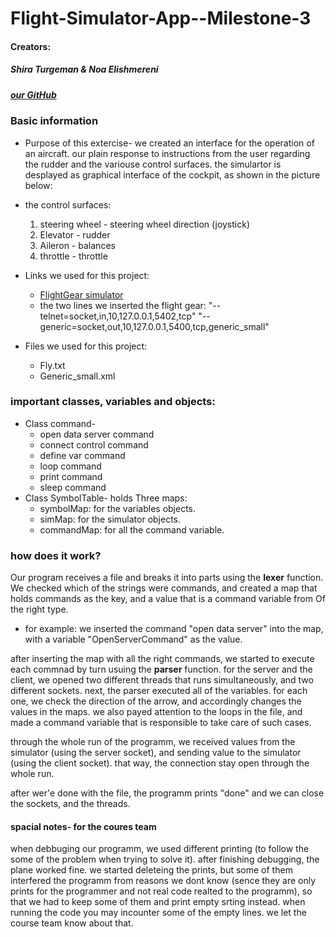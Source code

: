 # Flight-Simulator-App--Milestone-3


#### Creators: 
##### Shira Turgeman & Noa Elishmereni
#####  [our GitHub](https://github.com/noaElish/Flight-Simulator-App--Milestone-3)

### **Basic information**
* Purpose of this extercise-
we created an interface for the operation of an aircraft. our plain response to instructions from the user regarding the rudder and the variouse control surfaces. 
the simulartor is desplayed as graphical interface of the cockpit, as shown in the picture below:



* the control surfaces:
   1. steering wheel - steering wheel direction (joystick)
   2. Elevator - rudder
   3. Aileron - balances
   4. throttle - throttle
   
* Links we used for this project:
   * [FlightGear simulator](https://www.flightgear.org/)
   * the two lines we inserted the flight gear:
     "--telnet=socket,in,10,127.0.0.1,5402,tcp"
     "--generic=socket,out,10,127.0.0.1,5400,tcp,generic_small"

* Files we used for this project:
   * Fly.txt
   * Generic_small.xml

### **important classes, variables and objects:**
* Class command-
   * open data server command
   * connect control command
   * define var command
   * loop command
   * print command
   * sleep command
* Class SymbolTable- holds Three maps:
   * symbolMap: for the variables objects.
   * simMap: for the simulator objects.
   * commandMap: for all the command variable.
   
### **how does it work?**
Our program receives a file and breaks it into parts using the **lexer** function. We checked which of the strings were commands, and created a map that holds commands as the key, and a value that is a command variable from Of the right type. 
  * for example: we inserted the command "open data server" into the map, with a variable "OpenServerCommand" as the value.
  
after inserting the map with all the right commands, we started to execute each commnad by turn usuing the **parser** function. for the server and the client, we opened two different threads that runs simultaneously, and two different sockets.
next, the parser executed all of the variables. for each one, we check the direction of the arrow, and accordingly changes the values in the maps.
we also payed attention to the loops in the file, and made a command variable that is responsible to take care of such cases.

through the whole run of the programm, we received values from the simulator (using the server socket), and sending value to the simulator (using the client socket). that way, the connection stay open through the whole run.

after wer'e done with the file, the programm prints "done" and we can close the sockets, and the threads.

#### **spacial notes- for the coures team**
when debbuging our programm, we used different printing (to follow the some of the problem when trying to solve it). after finishing debugging, the plane worked fine. we started deleteing the prints, but some of them interfered the programm from reasons we dont know (sence they are only prints for the programmer and not real code realted to the programm), so that we had to keep some of them and print empty srting instead. when running the code you may incounter some of the empty lines. we let the course team know about that.
